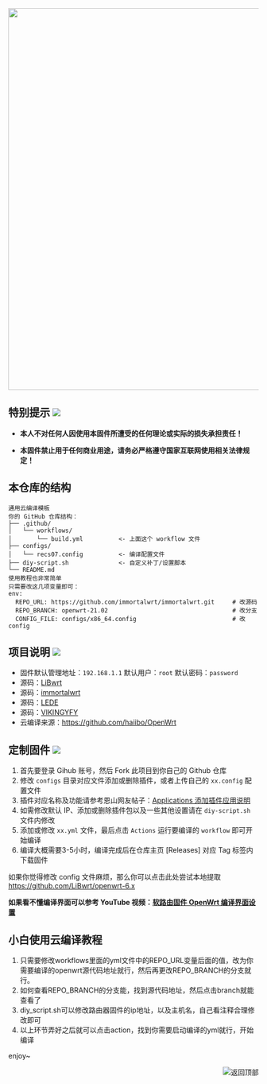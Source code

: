 <img width="768" src="https://github.com/openwrt/openwrt/blob/main/include/logo.png"/>

## 特别提示 [![](https://img.shields.io/badge/-个人免责声明-FFFFFF.svg)](#特别提示-)

- **本人不对任何人因使用本固件所遭受的任何理论或实际的损失承担责任！**

- **本固件禁止用于任何商业用途，请务必严格遵守国家互联网使用相关法律规定！**

## 本仓库的结构
```
通用云编译模板
你的 GitHub 仓库结构：
├── .github/
│   └── workflows/
│       └── build.yml          <- 上面这个 workflow 文件 
├── configs/
│   └── recs07.config          <- 编译配置文件           
├── diy-script.sh              <- 自定义补丁/设置脚本    
└── README.md
使用教程也非常简单
只需要改这几项变量即可：
env:
  REPO_URL: https://github.com/immortalwrt/immortalwrt.git     # 改源码
  REPO_BRANCH: openwrt-21.02                                   # 改分支
  CONFIG_FILE: configs/x86_64.config                           # 改 config

```                                           

## 项目说明 [![](https://img.shields.io/badge/-项目基本介绍-FFFFFF.svg)](#项目说明-)
- 固件默认管理地址：`192.168.1.1` 默认用户：`root` 默认密码：`password`
- 源码：[LiBwrt](https://github.com/LiBwrt-op/openwrt-6.x)
- 源码：[immortalwrt](https://github.com/immortalwrt/immortalwrt)
- 源码：[LEDE](https://github.com/coolsnowwolf/lede)
- 源码：[VIKINGYFY](https://github.com/VIKINGYFY/immortalwrt)
- 云编译来源：https://github.com/haiibo/OpenWrt


## 定制固件 [![](https://img.shields.io/badge/-项目基本编译教程-FFFFFF.svg)](#定制固件-)
1. 首先要登录 Gihub 账号，然后 Fork 此项目到你自己的 Github 仓库
2. 修改 `configs` 目录对应文件添加或删除插件，或者上传自己的 `xx.config` 配置文件
3. 插件对应名称及功能请参考恩山网友帖子：[Applications 添加插件应用说明](https://www.right.com.cn/forum/thread-3682029-1-1.html)
4. 如需修改默认 IP、添加或删除插件包以及一些其他设置请在 `diy-script.sh` 文件内修改
5. 添加或修改 `xx.yml` 文件，最后点击 `Actions` 运行要编译的 `workflow` 即可开始编译
6. 编译大概需要3-5小时，编译完成后在仓库主页 [Releases] 对应 Tag 标签内下载固件

如果你觉得修改 config 文件麻烦，那么你可以点击此处尝试本地提取 https://github.com/LiBwrt/openwrt-6.x

**如果看不懂编译界面可以参考 YouTube 视频：[软路由固件 OpenWrt 编译界面设置](https://www.youtube.com/watch?v=jEE_J6-4E3Y&list=WL&index=7)**

## 小白使用云编译教程
1. 只需要修改workflows里面的yml文件中的REPO_URL变量后面的值，改为你需要编译的openwrt源代码地址就行，然后再更改REPO_BRANCH的分支就行。
2. 如何查看REPO_BRANCH的分支能，找到源代码地址，然后点击branch就能查看了
3. diy_script.sh可以修改路由器固件的ip地址，以及主机名，自己看注释合理修改即可
4. 以上环节弄好之后就可以点击action，找到你需要启动编译的yml就行，开始编译

enjoy~


<a href="#readme">
<img src="https://img.shields.io/badge/-返回顶部-FFFFFF.svg" title="返回顶部" align="right"/>
</a>

